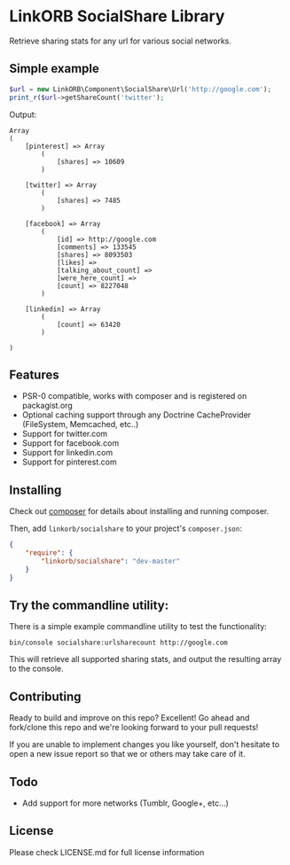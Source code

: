# LinkORB SocialShare Library

Retrieve sharing stats for any url for various social networks.

## Simple example

```php
$url = new LinkORB\Component\SocialShare\Url('http://google.com');
print_r($url->getShareCount('twitter');
```
Output:

```
Array
(
    [pinterest] => Array
        (
            [shares] => 10609
        )

    [twitter] => Array
        (
            [shares] => 7485
        )

    [facebook] => Array
        (
            [id] => http://google.com
            [comments] => 133545
            [shares] => 8093503
            [likes] =>
            [talking_about_count] =>
            [were_here_count] =>
            [count] => 8227048
        )

    [linkedin] => Array
        (
            [count] => 63420
        )

)
```

## Features

* PSR-0 compatible, works with composer and is registered on packagist.org
* Optional caching support through any Doctrine CacheProvider (FileSystem, Memcached, etc..)
* Support for twitter.com
* Support for facebook.com
* Support for linkedin.com
* Support for pinterest.com

## Installing

Check out [composer](http://www.getcomposer.org) for details about installing and running composer.

Then, add `linkorb/socialshare` to your project's `composer.json`:

```json
{
    "require": {
        "linkorb/socialshare": "dev-master"
    }
}
```

## Try the commandline utility:

There is a simple example commandline utility to test the functionality:

    bin/console socialshare:urlsharecount http://google.com

This will retrieve all supported sharing stats, and output the resulting array to the console.

## Contributing

Ready to build and improve on this repo? Excellent!
Go ahead and fork/clone this repo and we're looking forward to your pull requests!

If you are unable to implement changes you like yourself, don't hesitate to
open a new issue report so that we or others may take care of it.

## Todo

* Add support for more networks (Tumblr, Google+, etc...)

## License
Please check LICENSE.md for full license information


